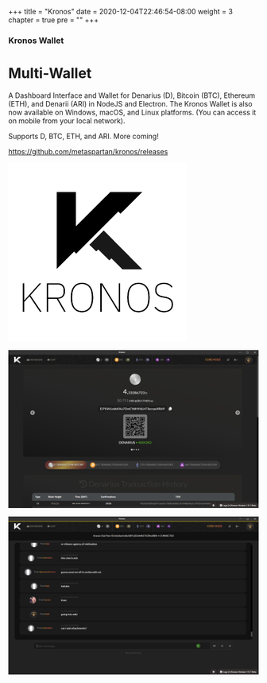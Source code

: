 +++
title = "Kronos"
date = 2020-12-04T22:46:54-08:00
weight = 3
chapter = true
pre = "<b></b>"
+++

### Kronos Wallet

# Multi-Wallet

A Dashboard Interface and Wallet for Denarius (D), Bitcoin (BTC), Ethereum (ETH), and Denarii (ARI) in NodeJS and Electron. The Kronos Wallet is also now available on Windows, macOS, and Linux platforms. (You can access it on mobile from your local network).  

Supports D, BTC, ETH, and ARI. More coming!  

https://github.com/metaspartan/kronos/releases  

![kronos logo](kronos-logo.png)

![kronos dashboard](kronos-dashboard-core.PNG)

![kronos chat_version1.8.7](kronos-dashboard-chat187.PNG)
